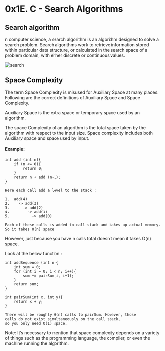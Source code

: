 # 0x1E. C - Search Algorithms

## Search algorithm
n computer science, a search algorithm is an algorithm designed to solve a search problem. Search algorithms work to retrieve information stored within particular data structure, or calculated in the search space of a problem domain, with either discrete or continuous values. 

![search](https://upload.wikimedia.org/wikipedia/commons/7/7d/Hash_table_3_1_1_0_1_0_0_SP.svg)

## Space Complexity
The term Space Complexity is misused for Auxiliary Space at many places. Following are the correct definitions of Auxiliary Space and Space Complexity. 

Auxiliary Space is the extra space or temporary space used by an algorithm.

The space Complexity of an algorithm is the total space taken by the algorithm with respect to the input size. Space complexity includes both Auxiliary space and space used by input. 

#### Example:
```
int add (int n){
    if (n <= 0){
        return 0;
    }
    return n + add (n-1);
}

Here each call add a level to the stack :

1.  add(4)
2.    -> add(3)
3.      -> add(2)
4.        -> add(1)
5.          -> add(0)

Each of these calls is added to call stack and takes up actual memory.
So it takes O(n) space.
```

However, just because you have n calls total doesn’t mean it takes O(n) space.

Look at the below function :
```
int addSequence (int n){
    int sum = 0;
    for (int i = 0; i < n; i++){
        sum += pairSum(i, i+1);
    }
    return sum;
}

int pairSum(int x, int y){
    return x + y;
}

There will be roughly O(n) calls to pairSum. However, those 
calls do not exist simultaneously on the call stack,
so you only need O(1) space.
```

Note: It’s necessary to mention that space complexity depends on a variety of things such as the programming language, the compiler, or even the machine running the algorithm.
